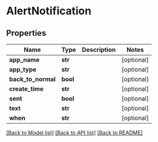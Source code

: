 # AlertNotification

## Properties
| Name               | Type     | Description | Notes      |
| ------------------ | -------- | ----------- | ---------- |
| **app_name**       | **str**  |             | [optional] |
| **app_type**       | **str**  |             | [optional] |
| **back_to_normal** | **bool** |             | [optional] |
| **create_time**    | **str**  |             | [optional] |
| **sent**           | **bool** |             | [optional] |
| **text**           | **str**  |             | [optional] |
| **when**           | **str**  |             | [optional] |

[[Back to Model list]](../README.md#documentation-for-models) [[Back to API list]](../README.md#documentation-for-api-endpoints) [[Back to README]](../README.md)
